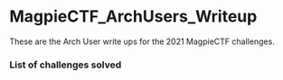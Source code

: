 # MagpieCTF_ArchUsers_Writeup
These are the Arch User write ups for the 2021 MagpieCTF challenges.

### List of challenges solved

